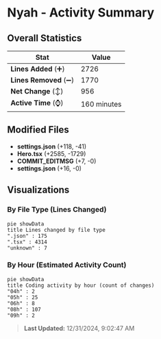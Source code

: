 # Nyah - Activity Summary 

## Overall Statistics

| Stat                   | Value                                                             |
| ---------------------- | ----------------------------------------------------------------- |
| **Lines Added** (➕)   | 2726                                          |
| **Lines Removed** (➖) | 1770                                        |
| **Net Change** (↕)    | 956                |
| **Active Time** (⌚)   | 160 minutes |


## Modified Files
- **settings.json** (+118, -41)
- **Hero.tsx** (+2585, -1729)
- **COMMIT_EDITMSG** (+7, -0)
- **settings.json** (+16, -0)

## Visualizations

### By File Type (Lines Changed)

```mermaid
pie showData
title Lines changed by file type
".json" : 175
".tsx" : 4314
"unknown" : 7
```

### By Hour (Estimated Activity Count)

```mermaid
pie showData
title Coding activity by hour (count of changes)
"04h" : 2
"05h" : 25
"06h" : 8
"08h" : 107
"09h" : 2
```


> **Last Updated:** 12/31/2024, 9:02:47 AM